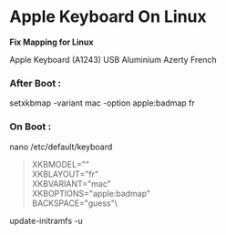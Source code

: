 # Apple Keyboard On Linux

**Fix Mapping for Linux**

Apple Keyboard (A1243) USB Aluminium
Azerty French

### After Boot :

setxkbmap -variant mac -option apple:badmap fr

### On Boot :

nano /etc/default/keyboard

>XKBMODEL=""\
>XKBLAYOUT="fr"\
>XKBVARIANT="mac"\
>XKBOPTIONS="apple:badmap"\
>BACKSPACE="guess"\

update-initramfs -u
